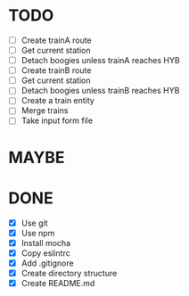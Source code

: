 # TODO
  - [ ] Create trainA route
  - [ ] Get current station
  - [ ] Detach boogies unless trainA reaches HYB 
  - [ ] Create trainB route
  - [ ] Get current station
  - [ ] Detach boogies unless trainB reaches HYB 
  - [ ] Create a train entity
  - [ ] Merge trains
  - [ ] Take input form file

# MAYBE

# DONE
  - [x] Use git
  - [x] Use npm
  - [x] Install mocha
  - [x] Copy eslintrc
  - [x] Add .gitignore
  - [x] Create directory structure
  - [x] Create README.md
